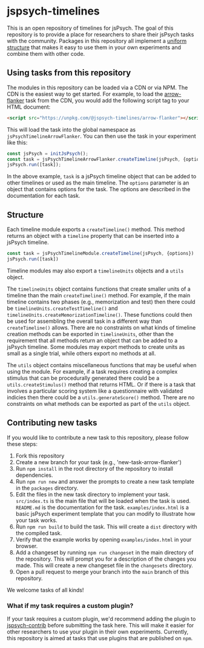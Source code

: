# jspsych-timelines

This is an open repository of timelines for jsPsych. The goal of this repository is to provide a place for researchers to share their jsPsych tasks with the community. Packages in this repository all implement a [uniform structure](#structure) that makes it easy to use them in your own experiments and combine them with other code.

## Using tasks from this repository

The modules in this repository can be loaded via a CDN or via NPM. The CDN is the easiest way to get started. For example, to load the [arrow-flanker]() task from the CDN, you would add the following script tag to your HTML document:

```html
<script src="https://unpkg.com/@jspsych-timelines/arrow-flanker"></script>
```

This will load the task into the global namespace as `jsPsychTimelineArrowFlanker`. You can then use the task in your experiment like this:

```js
const jsPsych = initJsPsych();
const task = jsPsychTimelineArrowFlanker.createTimeline(jsPsych, {options});
jsPsych.run([task]);
```

In the above example, `task` is a jsPsych timeline object that can be added to other timelines or used as the main timeline. The `options` parameter is an object that contains options for the task. The options are described in the documentation for each task.

## Structure

Each timeline module exports a `createTimeline()` method. This method returns an object with a `timeline` property that can be inserted into a jsPsych timeline.

```js
const task = jsPsychTimelineModule.createTimeline(jsPsych, {options})
jsPsych.run([task])
```

Timeline modules may also export a `timelineUnits` objects and a `utils` object. 

The `timelineUnits` object contains functions that create smaller units of a timeline than the main `createTimeline()` method. For example, if the main timeline contains two phases (e.g., memorization and test) then there could be `timelineUnits.createTestTimeline()` and `timelineUnits.createMemorizationTimeline()`. These functions could then be used for assembling the overall task in a different way than `createTimeline()` allows. There are no constraints on what kinds of timeline creation methods can be exported in `timelineUnits`, other than the requirement that all methods return an object that can be added to a jsPsych timeline. Some modules may export methods to create units as small as a single trial, while others export no methods at all.

The `utils` object contains miscellaneous functions that may be useful when using the module. For example, if a task requires creating a complex stimulus that can be procedurally generated there could be a `utils.createStimulus()` method that returns HTML. Or if there is a task that involves a particular scoring system like a questionnaire with validated indicies then there could be a `utils.generateScore()` method. There are no constraints on what methods can be exported as part of the `utils` object.

## Contributing new tasks

If you would like to contribute a new task to this repository, please follow these steps:

1. Fork this repository
2. Create a new branch for your task (e.g., 'new-task-arrow-flanker')
3. Run `npm install` in the root directory of the repository to install dependencies.
4. Run `npm run new` and answer the prompts to create a new task template in the `packages` directory.
5. Edit the files in the new task directory to implement your task. `src/index.ts` is the main file that will be loaded when the task is used. `README.md` is the documentation for the task. `examples/index.html` is a basic jsPsych experiment template that you can modify to illustrate how your task works.
6. Run `npm run build` to build the task. This will create a `dist` directory with the compiled task.
7. Verify that the example works by opening `examples/index.html` in your browser.
8. Add a changeset by running `npm run changeset` in the main directory of the repository. This will prompt you for a description of the changes you made. This will create a new changeset file in the `changesets` directory.
8. Open a pull request to merge your branch into the `main` branch of this repository.

We welcome tasks of all kinds! 

### What if my task requires a custom plugin?

If your task requires a custom plugin, we'd recommend adding the plugin to [jspsych-contrib](https://github.com/jspsych/jspsych-contrib) before submitting the task here. This will make it easier for other researchers to use your plugin in their own experiments. Currently, this repository is aimed at tasks that use plugins that are published on `npm`. 